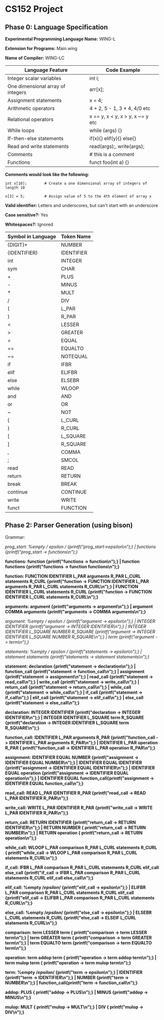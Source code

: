 # CS152 Project

## Phase 0: Language Specification

**Experimental Programming Language Name:** WING-L

**Extension for Programs:** Main.wing

**Name of Compiler:** WING-LC

| Language Feature                   | Code Example                    |
| ---------------------------------- | ------------------------------- |
| Integer scalar variables           | int i;                          |
| One dimensional array of integers  | arr[x];                         |
| Assignment statements              | x = 4;                          |
| Arithmetic operators               | 4 + 2, 5 - 1, 3 * 4, 4/0 etc    |
| Relational operators               | x == y, x < y, x > y, x ~= y etc|
| While loops                        | while (args) {}                 |
| If-then-else statements            | if(x){} elif(y){} else{}        |
| Read and write statements          | read(args);, write(args);       |
| Comments                           | # this is a comment             |
| Functions                          | funct foo(int a) {}             |

**Comments would look like the following:** 

```
int x[10];        # Create a one dimensional array of integers of length 10

x[3] = 5;         # Assign value of 5 to the 4th element of array x
```

**Valid identifier:** Letters and underscores, but can't start with an underscore

**Case sensitive?:** Yes

**Whitespaces?:** Ignored

| Symbol in Language | Token Name |
| ------------------ | ---------- |
| {DIGIT}+           | NUMBER     |
| {IDENTIFIER}       | IDENTIFIER |
| int                | INTEGER    |
| sym                | CHAR       |
| +                  | PLUS       |
| -                  | MINUS      |
| *                  | MULT       |
| /                  | DIV        |
| (                  | L_PAR      |
| )                  | R_PAR      |
| <                  | LESSER     |
| >                  | GREATER    |
| =                  | EQUAL      |
| ==                 | EQUALTO    |
| ~=                 | NOTEQUAL   |
| if                 | IFBR       |
| elif               | ELIFBR     |
| else               | ELSEBR     |
| while              | WLOOP      | 
| and                | AND        |
| or                 | OR         |
| ~                  | NOT        |
| {                  | L_CURL     |
| }                  | R_CURL     |
| [                  | L_SQUARE   |
| ]                  | R_SQUARE   |
| ,                  | COMMA      |
| ;                  | SMCOL      |
| read               | READ       |
| return             | RETURN     |
| break              | BREAK      |
| continue           | CONTINUE   |
| write              | WRITE      |
| funct              | FUNCTION   |

## Phase 2: Parser Generation (using bison)

Grammar: 

**prog_start: %empty /* epsilon */ {printf("prog_start->epsilon\n");}
	| functions {printf("prog_start -> functions\n");}**

**functions: function {printf("functions -> function\n");}
	| function functions {printf("functions -> function functions\n");}**

**function: FUNCTION IDENTIFIER L_PAR arguments R_PAR L_CURL statements R_CURL {printf("function -> FUNCTION IDENTIFIER L_PAR arguments R_PAR L_CURL statements R_CURL\n");}
	| FUNCTION IDENTIFIER L_CURL statements R_CURL {printf("function -> FUNCTION IDENTIFIER L_CURL statements R_CURL\n");}**

**arguments: argument {printf("arguments -> argument\n");}
	| argument COMMA arguments {printf("arguments -> COMMA arguments\n");}**

**argument: %empty /* epsilon */ {printf("argument -> epsilon\n");}
	| INTEGER IDENTIFIER {printf("argument -> INTEGER IDENTIFIER\n");}
        | INTEGER IDENTIFIER L_SQUARE NUMBER R_SQUARE {printf("argument -> INTEGER IDENTIFIER L_SQUARE NUMBER R_SQUARE\n");}
	| term {printf("argument -> term\n");}**

**statements: %empty /* epsilon */ {printf("statements -> epsilon\n");}
	| statement statements {printf("statements -> statement statements\n");}**

**statement: declaration {printf("statement -> declaration\n");}
        | function_call {printf("statement -> function_call\n");}
	| assignment {printf("statement -> assignment\n");}
	| read_call   {printf("statement -> read_call\n");}
	| write_call {printf("statement -> write_call\n");}
	| return_call {printf("statement -> return_call\n");}
	| while_call {printf("statement -> while_call\n");}
	| if_call {printf("statement -> if_call\n");}
	| elif_call {printf("statement -> elif_call\n");}
	| else_call {printf("statement -> else_call\n");}**
	
**declaration: INTEGER IDENTIFIER {printf("declaration -> INTEGER IDENTIFIER\n");}
	| INTEGER IDENTIFIER L_SQUARE term R_SQUARE {printf("declaration -> INTEGER IDENTIFIER L_SQUARE term R_SQUARE\n");}**

**function_call: IDENTIFIER L_PAR arguments R_PAR {printf("function_call -> IDENTIFIER L_PAR arguments R_PAR\n");}
	| IDENTIFIER L_PAR operation R_PAR { printf("function_call -> IDENTIFIER L_PAR operation R_PAR\n");}**

**assignment: IDENTIFIER EQUAL NUMBER {printf("assignment -> IDENTIFIER EQUAL NUMBER\n");}
	| IDENTIFIER EQUAL IDENTIFIER {printf("assignment -> IDENTIFIER EQUAL IDENTIFIER\n");}
	| IDENTIFIER EQUAL operation {printf("assignment -> IDENTIFIER EQUAL operation\n");}
	| IDENTIFIER EQUAL function_call{printf("assignment -> IDENTIFIER EQUAL function_call\n");}**

**read_call: READ L_PAR IDENTIFIER R_PAR {printf("read_call -> READ L_PAR IDENTIFIER R_PAR\n");}**

**write_call: WRITE L_PAR IDENTIFIER R_PAR {printf("write_call -> WRITE L_PAR IDENTIFIER R_PAR\n");}**

**return_call: RETURN IDENTIFIER {printf("return_call -> RETURN IDENTIFIER\n");}
	| RETURN NUMBER { printf("return_call -> RETURN NUMBER\n");}
	| RETURN operation { printf("return_call -> RETURN operation\n");}**

**while_call: WLOOP L_PAR comparison R_PAR L_CURL statements R_CURL { printf("while_call -> WLOOP L_PAR comparison R_PAR L_CURL statements R_CURL\n");}**

**if_call: IFBR L_PAR comparison R_PAR L_CURL statements R_CURL elif_call else_call {printf("if_call -> IFBR L_PAR comparison R_PAR L_CURL statements R_CURL elif_call else_call\n");}**

**elif_call: %empty /*epsilon*/ {printf("elif_call -> epsilon\n");} | ELIFBR L_PAR comparison R_PAR L_CURL statements R_CURL elif_call {printf("elif_call -> ELIFBR L_PAR comparison R_PAR L_CURL statements R_CURL\n");}**

**else_call: %empty /*epsilon*/ {printf("else_call -> epsilon\n");} | ELSEBR L_CURL statements R_CURL {printf("else_call -> ELSEIF L_CURL statements R_CURL\n");}**

**comparison: term LESSER term { printf("comparison -> term LESSER term\n");}
	| term GREATER term { printf("comparison -> term GREATER term\n");}
	| term EQUALTO term {printf("comparison -> term EQUALTO term\n");}**

**operation: term addop term { printf("operation -> term addop term\n");}
	| term mulop term { printf("operation -> term mulop term\n");}**

**term: %empty /*epsilon*/ {printf("term -> epsilon\n");}
	| IDENTIFIER {printf("term -> IDENTIFIER\n");}
	| NUMBER {printf("term -> NUMBER\n");}
	| function_call{printf("term -> function_call\n");}**

**addop: PLUS { printf("addop -> PLUS\n");}
	| MINUS {printf("addop -> MINUS\n");}**

**mulop: MULT { printf("mulop -> MULT\n");}
	| DIV { printf("mulop -> DIV\n");}**
